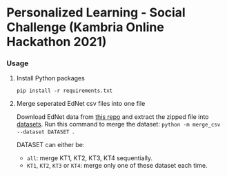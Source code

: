 # Personalized Learning - Social Challenge (Kambria Online Hackathon 2021)

### Usage
1. Install Python packages

    ```pip install -r requirements.txt```

2. Merge seperated EdNet csv files into one file

    Download EdNet data from [this repo](https://github.com/riiid/ednet) and extract the zipped file into [datasets](/datasets). Run this command to merge the dataset: ```python -m merge_csv --dataset DATASET ```.
    
    DATASET can either be:
    - ```all```: merge KT1, KT2, KT3, KT4 sequentially.
    - ```KT1```, ```KT2```, ```KT3``` or ```KT4```: merge only one of these dataset each time. 